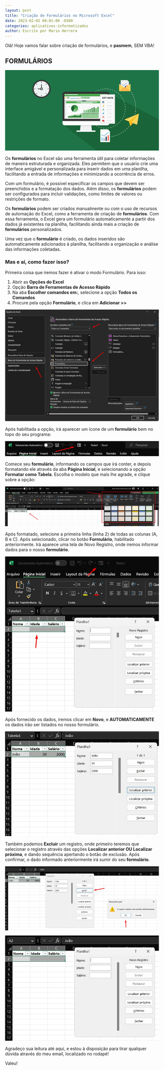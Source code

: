 ```yaml
---
layout: post
title: "Criação de Formulários no Microsoft Excel"
date: 2023-02-02 00:01:00 -0300
categories: aplicativos-informatizados
author: Escrito por Mario Herrera
---
```


Olá! Hoje vamos falar sobre criação de formulários, e **pasmem**, SEM VBA!

## FORMULÁRIOS


![](https://github.com/mariopuebla17/blog/blob/main/_images/202302/excel1.jpg?raw=true)

Os **formulários** no Excel são uma ferramenta útil para coletar informações de maneira estruturada e organizada. Eles permitem que o usuário crie uma interface amigável e personalizada para inserir dados em uma planilha, facilitando a entrada de informações e minimizando a ocorrência de erros.

Com um formulário, é possível especificar os campos que devem ser preenchidos e a formatação dos dados. Além disso, os **formulários** podem ser configurados para incluir validações, como limites de valores ou restrições de formato.

Os **formulários** podem ser criados manualmente ou com o uso de recursos de automação do Excel, como a ferramenta de criação de **formulários**. Com essa ferramenta, o Excel gera um formulário automaticamente a partir dos dados já existentes na planilha, facilitando ainda mais a criação de **formulários** personalizados.

Uma vez que o **formulário** é criado, os dados inseridos são automaticamente adicionados à planilha, facilitando a organização e análise das informações coletadas.

### Mas e aí, como fazer isso?

Primeira coisa que iremos fazer é ativar o modo Formulário. Para isso:

1. Abrir as **Opções do Excel**
2. Opção **Barra de Ferramentas de Acesso Rápido**
3. Na aba **Escolher comandos em:**, selecione a opção **Todos os Comandos**
4. Procure pela opção **Formulário**, e clica em **Adicionar >>**

![](https://github.com/mariopuebla17/blog/blob/main/_images/202302/excel2.jpg?raw=true)  

Após habilitada a opção, irá aparecer um ícone de um **formulário** bem no topo do seu programa:

![](https://github.com/mariopuebla17/blog/blob/main/_images/202302/excel3.jpg?raw=true)  

Comece seu **formulário**, informando os campos que irá conter, e depois formatando ele através da aba **Página Inicial**, e selecionando a opção **Formatar como Tabela**. Escolha o modelo que mais lhe agrade, e clique sobre a opção:

![](https://github.com/mariopuebla17/blog/blob/main/_images/202302/excel4.jpg?raw=true)  

Após formatado, selecione a primeira linha (linha 2) de todas as colunas (A, B e C). Após selecionado, clicar no botão **Formulário**, habilitado anteriormente. Irá aparece uma tela de Novo Registro, onde iremos informar dados para o nosso **formulário**.

![](https://github.com/mariopuebla17/blog/blob/main/_images/202302/excel5.jpg?raw=true)  

Após fornecido os dados, iremos clicar em **Novo**, e **AUTOMATICAMENTE** os dados irão ser listados no nosso formulário.

![](https://github.com/mariopuebla17/blog/blob/main/_images/202302/excel6.jpg?raw=true)  

Também podemos **Excluir** um registro, onde primeiro teremos que selecionar o registro através das opções **Localizar anterior OU Localizar próxima**, e dando sequência apertando o botão de exclusão. Após confirmar, o dado informado anteriormente irá sumir do seu **formulário**.

![](https://github.com/mariopuebla17/blog/blob/main/_images/202302/excel7.jpg?raw=true)  

![](https://github.com/mariopuebla17/blog/blob/main/_images/202302/excel8.jpg?raw=true)  


Agradeço sua leitura até aqui, e estou à disposição para tirar qualquer dúvida através do meu email, localizado no rodapé!

Valeu!
